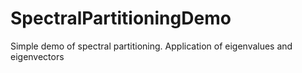 # SpectralPartitioningDemo

Simple demo of spectral partitioning. Application of eigenvalues and eigenvectors
